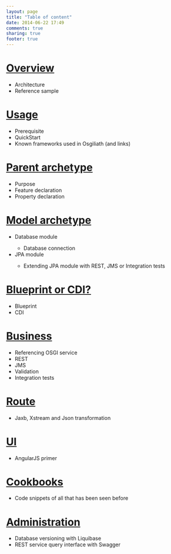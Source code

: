 ```yaml
---
layout: page
title: "Table of content"
date: 2014-06-22 17:49
comments: true
sharing: true
footer: true
---
```

<H1><a href="documentation/overview.html" title="Overview" target="_blank">Overview</a></H1>
<ul>
	<li> Architecture</li>
	<li> Reference sample</li>
</ul>

<H1><a href="documentation/gettingstarted.html" target="_blank">Usage</a></H1>
<ul>
	<li>Prerequisite</li>
	<li>QuickStart</li>
	<li>Known frameworks used in Osgiliath (and links)</li>
</ul>

<H1><a href="documentation/archetype-parent.html" target="_blank">Parent archetype</a></H1>
<ul>
        <li>Purpose</li>
	<li>Feature declaration</li>
	<li>Property declaration</li>
</ul>

<H1><a href="documentation/archetype-model.html" target="_blank">Model archetype</a></H1>
<ul>
	<li>Database module</li>
<ul>
<li>Database connection</li></ul>
	<li>JPA module</li>
<ul> 	
<li>Extending JPA module with REST, JMS or Integration tests</li></ul>
</ul>
<H1><a href="documentation/business-bp-or-cdi.html" target="_blank">Blueprint or CDI?</a></H1>
<ul> 	
<li>Blueprint</li>
<li>CDI</li>
</ul>
<H1><a href="documentation/business-archetype.html" target="_blank">Business</a></H1>
<ul>
	<li>Referencing OSGI service</li> 
	<li>REST</li>
	<li>JMS</li>
        <li>Validation</li>
	<li>Integration tests</li>
</ul>
<H1><a href="documentation/route-archetype.html">Route</a></H1>
<ul>
	<li>Jaxb, Xstream 
and Json transformation</li>
</ul>

<H1><a href="documentation/ui-archetype.html">UI</a></H1>
<ul>
	<li>AngularJS primer</li>
</ul>

<H1><a href="documentation/cookbooks.html">Cookbooks</a></H1>
<ul>
<li>Code snippets of all that has been seen before</li>
</ul>
<h1><a href="documentation/administration.html">Administration</a></h1>
<ul>
<li>Database versioning with Liquibase</li>
<li>REST service query interface with Swagger</li>
</ul>